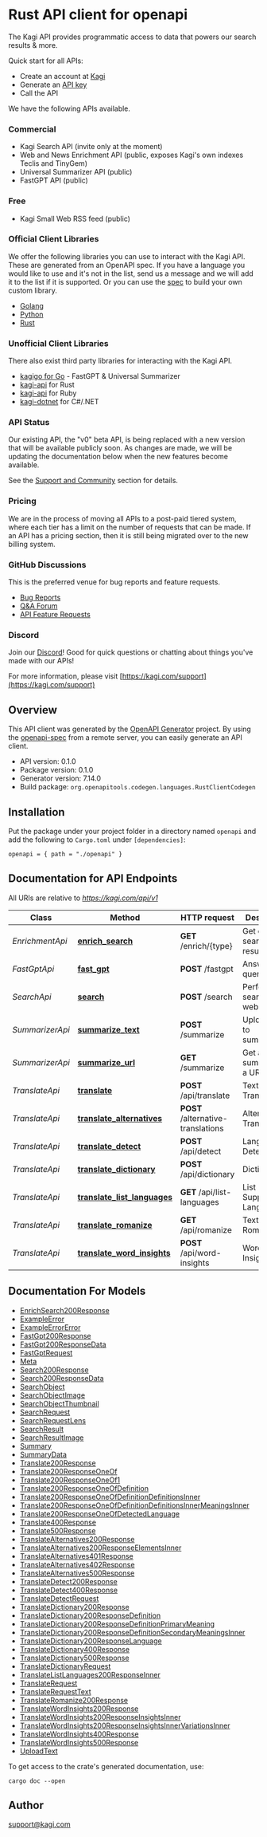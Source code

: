 # Rust API client for openapi

The Kagi API provides programmatic access to data that powers our search results & more. 

Quick start for all APIs:

- Create an account at [Kagi](https://kagi.com/signup)
- Generate an [API key](https://kagi.com/settings?p=api)
- Call the API

We have the following APIs available.
### Commercial

- Kagi Search API (invite only at the moment)
- Web and News Enrichment API (public, exposes Kagi's own indexes Teclis and TinyGem)
- Universal Summarizer API (public)
- FastGPT API (public)

### Free

- Kagi Small Web RSS feed (public)

### Official Client Libraries

We offer the following libraries you can use to interact with the Kagi API. These are generated from an OpenAPI spec. If you have a language you would like to use and it's not in the list, send us a message and we will add it to the list if it is supported. Or you can use the [spec](https://wild-wombat.redocly.app/_spec/openapi.yaml?download) to build your own custom library.

- [Golang](https://github.com/kagisearch/kagi-api-golang)
- [Python](https://github.com/kagisearch/kagi-api-python)
- [Rust](https://github.com/kagisearch/kagi-api-rust)

### Unofficial Client Libraries

There also exist third party libraries for interacting with the Kagi API.

- [kagigo for Go](https://github.com/httpjamesm/kagigo) - FastGPT & Universal Summarizer
- [kagi-api](https://crates.io/crates/kagi-api) for Rust
- [kagi-api](https://alchemists.io/projects/kagi-api) for Ruby
- [kagi-dotnet](https://github.com/patchoulish/kagi-dotnet) for C#/.NET

### API Status

Our existing API, the \"v0\" beta API, is being replaced with a new version that will be available publicly soon. As changes are made, we will be updating the documentation below when the new features become available.

See the [Support and Community](https://help.kagi.com/kagi/support-and-community/) section for details.
### Pricing

We are in the process of moving all APIs to a post-paid tiered system, where each tier has a limit on the number of requests that can be made. If an API has a pricing section, then it is still being migrated over to the new billing system.

### GitHub Discussions

This is the preferred venue for bug reports and feature requests.

- [Bug Reports](https://github.com/kagisearch/kagi-docs/issues/new/choose)
- [Q&A Forum](https://github.com/kagisearch/kagi-docs/discussions/categories/q-a?discussions_q=category%3AQ%26A+label%3Aproduct%3Akagi_search_api)
- [API Feature Requests](https://github.com/kagisearch/kagi-docs/discussions/categories/kagi-search-api-feature-requests-ideas)

### Discord
Join our [Discord](https://kagi.com/discord)! Good for quick questions or chatting about things you've made with our APIs!


For more information, please visit [https://kagi.com/support](https://kagi.com/support)

## Overview

This API client was generated by the [OpenAPI Generator](https://openapi-generator.tech) project.  By using the [openapi-spec](https://openapis.org) from a remote server, you can easily generate an API client.

- API version: 0.1.0
- Package version: 0.1.0
- Generator version: 7.14.0
- Build package: `org.openapitools.codegen.languages.RustClientCodegen`

## Installation

Put the package under your project folder in a directory named `openapi` and add the following to `Cargo.toml` under `[dependencies]`:

```
openapi = { path = "./openapi" }
```

## Documentation for API Endpoints

All URIs are relative to *https://kagi.com/api/v1*

Class | Method | HTTP request | Description
------------ | ------------- | ------------- | -------------
*EnrichmentApi* | [**enrich_search**](docs/EnrichmentApi.md#enrich_search) | **GET** /enrich/{type} | Get enriched search results
*FastGptApi* | [**fast_gpt**](docs/FastGptApi.md#fast_gpt) | **POST** /fastgpt | Answer a query.
*SearchApi* | [**search**](docs/SearchApi.md#search) | **POST** /search | Perform a search of the web.
*SummarizerApi* | [**summarize_text**](docs/SummarizerApi.md#summarize_text) | **POST** /summarize | Upload text to summarize.
*SummarizerApi* | [**summarize_url**](docs/SummarizerApi.md#summarize_url) | **GET** /summarize | Get a summary for a URL
*TranslateApi* | [**translate**](docs/TranslateApi.md#translate) | **POST** /api/translate | Text Translation
*TranslateApi* | [**translate_alternatives**](docs/TranslateApi.md#translate_alternatives) | **POST** /alternative-translations | Alternative Translations
*TranslateApi* | [**translate_detect**](docs/TranslateApi.md#translate_detect) | **POST** /api/detect | Language Detection
*TranslateApi* | [**translate_dictionary**](docs/TranslateApi.md#translate_dictionary) | **POST** /api/dictionary | Dictionary
*TranslateApi* | [**translate_list_languages**](docs/TranslateApi.md#translate_list_languages) | **GET** /api/list-languages | List Supported Languages
*TranslateApi* | [**translate_romanize**](docs/TranslateApi.md#translate_romanize) | **GET** /api/romanize | Text Romanization
*TranslateApi* | [**translate_word_insights**](docs/TranslateApi.md#translate_word_insights) | **POST** /api/word-insights | Word Insights


## Documentation For Models

 - [EnrichSearch200Response](docs/EnrichSearch200Response.md)
 - [ExampleError](docs/ExampleError.md)
 - [ExampleErrorError](docs/ExampleErrorError.md)
 - [FastGpt200Response](docs/FastGpt200Response.md)
 - [FastGpt200ResponseData](docs/FastGpt200ResponseData.md)
 - [FastGptRequest](docs/FastGptRequest.md)
 - [Meta](docs/Meta.md)
 - [Search200Response](docs/Search200Response.md)
 - [Search200ResponseData](docs/Search200ResponseData.md)
 - [SearchObject](docs/SearchObject.md)
 - [SearchObjectImage](docs/SearchObjectImage.md)
 - [SearchObjectThumbnail](docs/SearchObjectThumbnail.md)
 - [SearchRequest](docs/SearchRequest.md)
 - [SearchRequestLens](docs/SearchRequestLens.md)
 - [SearchResult](docs/SearchResult.md)
 - [SearchResultImage](docs/SearchResultImage.md)
 - [Summary](docs/Summary.md)
 - [SummaryData](docs/SummaryData.md)
 - [Translate200Response](docs/Translate200Response.md)
 - [Translate200ResponseOneOf](docs/Translate200ResponseOneOf.md)
 - [Translate200ResponseOneOf1](docs/Translate200ResponseOneOf1.md)
 - [Translate200ResponseOneOfDefinition](docs/Translate200ResponseOneOfDefinition.md)
 - [Translate200ResponseOneOfDefinitionDefinitionsInner](docs/Translate200ResponseOneOfDefinitionDefinitionsInner.md)
 - [Translate200ResponseOneOfDefinitionDefinitionsInnerMeaningsInner](docs/Translate200ResponseOneOfDefinitionDefinitionsInnerMeaningsInner.md)
 - [Translate200ResponseOneOfDetectedLanguage](docs/Translate200ResponseOneOfDetectedLanguage.md)
 - [Translate400Response](docs/Translate400Response.md)
 - [Translate500Response](docs/Translate500Response.md)
 - [TranslateAlternatives200Response](docs/TranslateAlternatives200Response.md)
 - [TranslateAlternatives200ResponseElementsInner](docs/TranslateAlternatives200ResponseElementsInner.md)
 - [TranslateAlternatives401Response](docs/TranslateAlternatives401Response.md)
 - [TranslateAlternatives402Response](docs/TranslateAlternatives402Response.md)
 - [TranslateAlternatives500Response](docs/TranslateAlternatives500Response.md)
 - [TranslateDetect200Response](docs/TranslateDetect200Response.md)
 - [TranslateDetect400Response](docs/TranslateDetect400Response.md)
 - [TranslateDetectRequest](docs/TranslateDetectRequest.md)
 - [TranslateDictionary200Response](docs/TranslateDictionary200Response.md)
 - [TranslateDictionary200ResponseDefinition](docs/TranslateDictionary200ResponseDefinition.md)
 - [TranslateDictionary200ResponseDefinitionPrimaryMeaning](docs/TranslateDictionary200ResponseDefinitionPrimaryMeaning.md)
 - [TranslateDictionary200ResponseDefinitionSecondaryMeaningsInner](docs/TranslateDictionary200ResponseDefinitionSecondaryMeaningsInner.md)
 - [TranslateDictionary200ResponseLanguage](docs/TranslateDictionary200ResponseLanguage.md)
 - [TranslateDictionary400Response](docs/TranslateDictionary400Response.md)
 - [TranslateDictionary500Response](docs/TranslateDictionary500Response.md)
 - [TranslateDictionaryRequest](docs/TranslateDictionaryRequest.md)
 - [TranslateListLanguages200ResponseInner](docs/TranslateListLanguages200ResponseInner.md)
 - [TranslateRequest](docs/TranslateRequest.md)
 - [TranslateRequestText](docs/TranslateRequestText.md)
 - [TranslateRomanize200Response](docs/TranslateRomanize200Response.md)
 - [TranslateWordInsights200Response](docs/TranslateWordInsights200Response.md)
 - [TranslateWordInsights200ResponseInsightsInner](docs/TranslateWordInsights200ResponseInsightsInner.md)
 - [TranslateWordInsights200ResponseInsightsInnerVariationsInner](docs/TranslateWordInsights200ResponseInsightsInnerVariationsInner.md)
 - [TranslateWordInsights400Response](docs/TranslateWordInsights400Response.md)
 - [TranslateWordInsights500Response](docs/TranslateWordInsights500Response.md)
 - [UploadText](docs/UploadText.md)


To get access to the crate's generated documentation, use:

```
cargo doc --open
```

## Author

support@kagi.com

